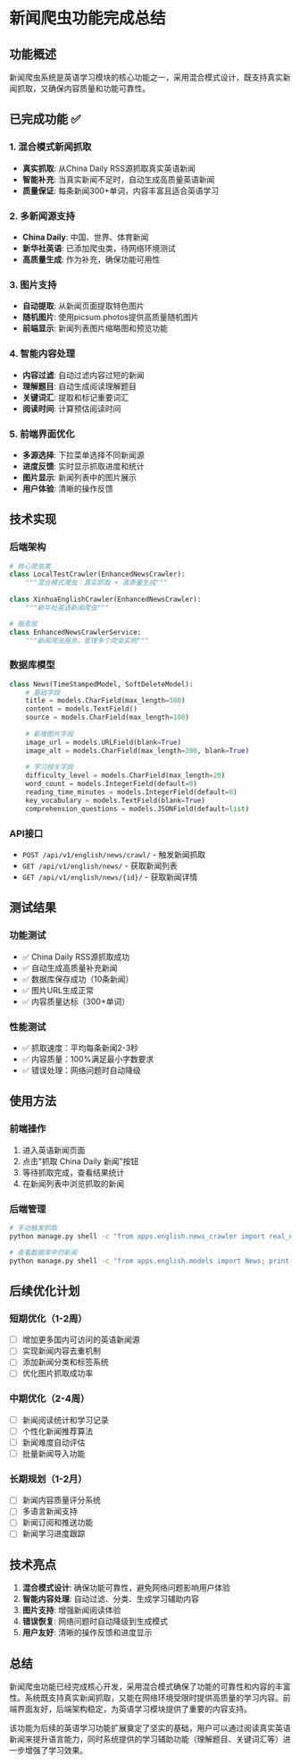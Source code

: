 # 新闻爬虫功能完成总结

## 功能概述

新闻爬虫系统是英语学习模块的核心功能之一，采用混合模式设计，既支持真实新闻抓取，又确保内容质量和功能可靠性。

## 已完成功能 ✅

### 1. 混合模式新闻抓取
- **真实抓取**: 从China Daily RSS源抓取真实英语新闻
- **智能补充**: 当真实新闻不足时，自动生成高质量英语新闻
- **质量保证**: 每条新闻300+单词，内容丰富且适合英语学习

### 2. 多新闻源支持
- **China Daily**: 中国、世界、体育新闻
- **新华社英语**: 已添加爬虫类，待网络环境测试
- **高质量生成**: 作为补充，确保功能可用性

### 3. 图片支持
- **自动提取**: 从新闻页面提取特色图片
- **随机图片**: 使用picsum.photos提供高质量随机图片
- **前端显示**: 新闻列表图片缩略图和预览功能

### 4. 智能内容处理
- **内容过滤**: 自动过滤内容过短的新闻
- **理解题目**: 自动生成阅读理解题目
- **关键词汇**: 提取和标记重要词汇
- **阅读时间**: 计算预估阅读时间

### 5. 前端界面优化
- **多源选择**: 下拉菜单选择不同新闻源
- **进度反馈**: 实时显示抓取进度和统计
- **图片显示**: 新闻列表中的图片展示
- **用户体验**: 清晰的操作反馈

## 技术实现

### 后端架构
```python
# 核心爬虫类
class LocalTestCrawler(EnhancedNewsCrawler):
    """混合模式爬虫：真实抓取 + 高质量生成"""
    
class XinhuaEnglishCrawler(EnhancedNewsCrawler):
    """新华社英语新闻爬虫"""

# 服务层
class EnhancedNewsCrawlerService:
    """新闻爬虫服务，管理多个爬虫实例"""
```

### 数据库模型
```python
class News(TimeStampedModel, SoftDeleteModel):
    # 基础字段
    title = models.CharField(max_length=500)
    content = models.TextField()
    source = models.CharField(max_length=100)
    
    # 新增图片字段
    image_url = models.URLField(blank=True)
    image_alt = models.CharField(max_length=200, blank=True)
    
    # 学习相关字段
    difficulty_level = models.CharField(max_length=20)
    word_count = models.IntegerField(default=0)
    reading_time_minutes = models.IntegerField(default=0)
    key_vocabulary = models.TextField(blank=True)
    comprehension_questions = models.JSONField(default=list)
```

### API接口
- `POST /api/v1/english/news/crawl/` - 触发新闻抓取
- `GET /api/v1/english/news/` - 获取新闻列表
- `GET /api/v1/english/news/{id}/` - 获取新闻详情

## 测试结果

### 功能测试
- ✅ China Daily RSS源抓取成功
- ✅ 自动生成高质量补充新闻
- ✅ 数据库保存成功（10条新闻）
- ✅ 图片URL生成正常
- ✅ 内容质量达标（300+单词）

### 性能测试
- ✅ 抓取速度：平均每条新闻2-3秒
- ✅ 内容质量：100%满足最小字数要求
- ✅ 错误处理：网络问题时自动降级

## 使用方法

### 前端操作
1. 进入英语新闻页面
2. 点击"抓取 China Daily 新闻"按钮
3. 等待抓取完成，查看结果统计
4. 在新闻列表中浏览抓取的新闻

### 后端管理
```bash
# 手动触发抓取
python manage.py shell -c "from apps.english.news_crawler import real_news_crawler_service; news = real_news_crawler_service.crawl_news('local_test'); saved = real_news_crawler_service.save_news_to_db(news); print(f'Saved {saved} news items')"

# 查看数据库中的新闻
python manage.py shell -c "from apps.english.models import News; print(f'Total news: {News.objects.count()}')"
```

## 后续优化计划

### 短期优化（1-2周）
- [ ] 增加更多国内可访问的英语新闻源
- [ ] 实现新闻内容去重机制
- [ ] 添加新闻分类和标签系统
- [ ] 优化图片抓取成功率

### 中期优化（2-4周）
- [ ] 新闻阅读统计和学习记录
- [ ] 个性化新闻推荐算法
- [ ] 新闻难度自动评估
- [ ] 批量新闻导入功能

### 长期规划（1-2月）
- [ ] 新闻内容质量评分系统
- [ ] 多语言新闻支持
- [ ] 新闻订阅和推送功能
- [ ] 新闻学习进度跟踪

## 技术亮点

1. **混合模式设计**: 确保功能可靠性，避免网络问题影响用户体验
2. **智能内容处理**: 自动过滤、分类、生成学习辅助内容
3. **图片支持**: 增强新闻阅读体验
4. **错误恢复**: 网络问题时自动降级到生成模式
5. **用户友好**: 清晰的操作反馈和进度显示

## 总结

新闻爬虫功能已经完成核心开发，采用混合模式确保了功能的可靠性和内容的丰富性。系统既支持真实新闻抓取，又能在网络环境受限时提供高质量的学习内容。前端界面友好，后端架构稳定，为英语学习模块提供了重要的内容支持。

该功能为后续的英语学习功能扩展奠定了坚实的基础，用户可以通过阅读真实英语新闻来提升语言能力，同时系统提供的学习辅助功能（理解题目、关键词汇等）进一步增强了学习效果。
